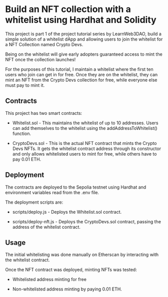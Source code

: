 # Build an NFT collection with a whitelist using Hardhat and Solidity

This project is part 1 of the project tutorial series by LearnWeb3DAO, build a simple solution of a whitelist dApp and allowing users to join the whitelist for a NFT Collection named Crypto Devs. 

Being on the whitelist will give early adopters guaranteed access to mint the NFT once the collection launches!

For the purposes of this tutorial, I maintain a whitelist where the first ten users who join can get in for free. Once they are on the whitelist, they can mint an NFT from the Crypto Devs collection for free, while everyone else must pay to mint it.

## Contracts
This project has two smart contracts:

- Whitelist.sol - This maintains the whitelist of up to 10 addresses. Users can add themselves to the whitelist using the addAddressToWhitelist() function.

- CryptoDevs.sol - This is the actual NFT contract that mints the Crypto Devs NFTs. It gets the whitelist contract address through its constructor and only allows whitelisted users to mint for free, while others have to pay 0.01 ETH.

## Deployment
The contracts are deployed to the Sepolia testnet using Hardhat and environment variables read from the .env file.

The deployment scripts are:

- scripts/deploy.js - Deploys the Whitelist.sol contract.

- scripts/deploy-nft.js - Deploys the CryptoDevs.sol contract, passing the address of the whitelist contract.

## Usage
The initial whitelisting was done manually on Etherscan by interacting with the whitelist contract.

Once the NFT contract was deployed, minting NFTs was tested:

- Whitelisted address minting for free

- Non-whitelisted address minting by paying 0.01 ETH.
